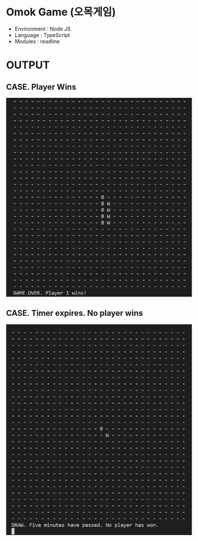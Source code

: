 # Omok Game (오목게임)

- Environment : Node JS
- Language : TypeScript
- Modules : readline

# OUTPUT

## CASE. Player Wins

![output_imgs/game_won.png](https://github.com/ganyunhee/ai_webdev/blob/main/js_ts/omok_game/output_imgs/game_won_output.png)

## CASE. Timer expires. No player wins

![output_imgs/game_won.png](https://github.com/ganyunhee/ai_webdev/blob/main/js_ts/omok_game/output_imgs/timer_expired_output.png)





